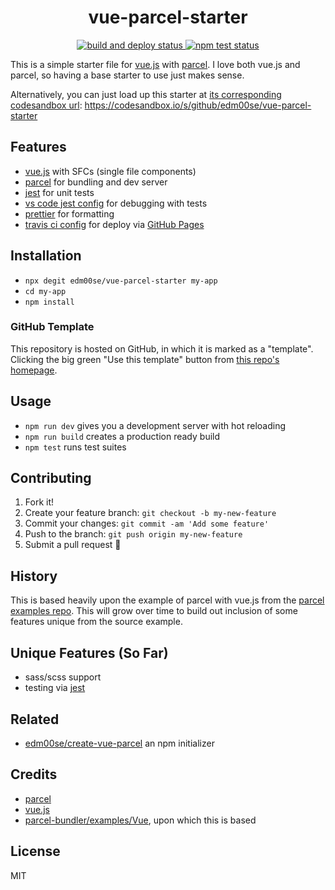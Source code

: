 <center>
<h1>vue-parcel-starter</h1>
  <a href="https://github.com/edm00se/vue-parcel-starter/actions?query=workflow%3A%22Deploy+to+GitHub+Pages%22+branch%3Amain">
    <img alt="build and deploy status" src="https://github.com/edm00se/vue-parcel-starter/workflows/Deploy%20to%20GitHub%20Pages/badge.svg?branch=main">
  </a>
  <a href="https://github.com/edm00se/vue-parcel-starter/actions?workflow=Node+CI">
    <img alt="npm test status" src="https://github.com/edm00se/vue-parcel-starter/workflows/Node%20CI/badge.svg">
  </a>
</center>

This is a simple starter file for [vue.js][vue] with [parcel][parcel]. I love both vue.js and parcel, so having a base starter to use just makes sense.

Alternatively, you can just load up this starter at [its corresponding codesandbox url][codesandbox-link]:
https://codesandbox.io/s/github/edm00se/vue-parcel-starter

## Features

- [vue.js](https://npm.im/vue) with SFCs (single file components)
- [parcel](https://npm.im/parcel-bundler) for bundling and dev server
- [jest](https://npm.im/jest) for unit tests
- [vs code jest config](.vscode/launch.json) for debugging with tests
- [prettier](https://npm.im/prettier) for formatting
- [travis ci config](.travis.yml) for deploy via [GitHub Pages](https://pages.github.com/)

## Installation

- `npx degit edm00se/vue-parcel-starter my-app`
- `cd my-app`
- `npm install`

### GitHub Template

This repository is hosted on GitHub, in which it is marked as a "template". Clicking the big green "Use this template" button from [this repo's homepage](https://github.com/edm00se/vue-parcel-starter).

## Usage

- `npm run dev` gives you a development server with hot reloading
- `npm run build` creates a production ready build
- `npm test` runs test suites

## Contributing

1. Fork it!
2. Create your feature branch: `git checkout -b my-new-feature`
3. Commit your changes: `git commit -am 'Add some feature'`
4. Push to the branch: `git push origin my-new-feature`
5. Submit a pull request 🙂

## History

This is based heavily upon the example of parcel with vue.js from the [parcel examples repo][parcel-examples]. This will grow over time to build out inclusion of some features unique from the source example.

## Unique Features (So Far)

- sass/scss support
- testing via [jest][jest]

## Related

- [edm00se/create-vue-parcel][npm-init] an npm initializer

## Credits

- [parcel][parcel]
- [vue.js][vue]
- [parcel-bundler/examples/Vue][parcel-examples-vue], upon which this is based

## License

MIT

[vue]: https://vuejs.org/
[parcel]: https://parceljs.org/
[parcel-examples]: https://github.com/parcel-bundler/examples
[parcel-examples-vue]: https://github.com/parcel-bundler/examples/tree/master/vue
[jest]: https://jestjs.io/
[codesandbox-link]: https://codesandbox.io/s/github/edm00se/vue-parcel-starter
[npm-init]: https://github.com/edm00se/create-vue-parcel
